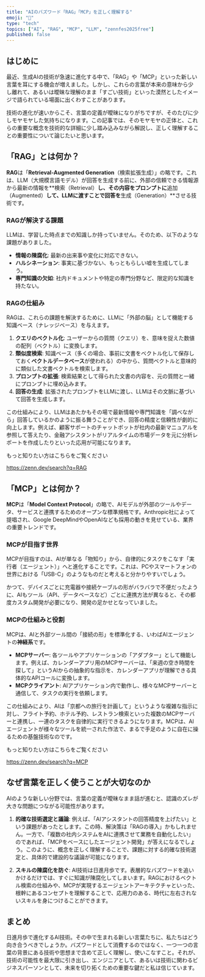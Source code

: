 ```yaml
---
title: "AIのバズワード「RAG」「MCP」を正しく理解する"
emoji: "🧠"
type: "tech"
topics: ["AI", "RAG", "MCP", "LLM", "zennfes2025free"]
published: false
---
```


## はじめに

最近、生成AIの技術が急速に進化する中で、「RAG」や「MCP」といった新しい言葉を耳にする機会が増えました。しかし、これらの言葉が本来の意味から少し離れて、あるいは曖昧な理解のまま「すごい技術」といった漠然としたイメージで語られている場面に出くわすことがあります。

技術の進化が速いからこそ、言葉の定義が曖昧になりがちですが、そのたびに少しモヤモヤした気持ちになります。この記事では、そのモヤモヤの正体と、これらの重要な概念を技術的な詳細に少し踏み込みながら解説し、正しく理解することの重要性について論じたいと思います。

## 「RAG」とは何か？

**RAG**は「**Retrieval-Augmented Generation**（検索拡張生成）」の略です。これは、LLM（大規模言語モデル）が回答を生成する前に、外部の信頼できる情報源から最新の情報を**検索（Retrieval）**し、その内容をプロンプトに**追加（Augmented）**して、LLMに渡すことで回答を**生成（Generation）**させる技術です。

### RAGが解決する課題

LLMは、学習した時点までの知識しか持っていません。そのため、以下のような課題がありました。
- **情報の陳腐化**: 最新の出来事や変化に対応できない。
- **ハルシネーション**: 事実に基づかない、もっともらしい嘘を生成してしまう。
- **専門知識の欠如**: 社内ドキュメントや特定の専門分野など、限定的な知識を持たない。

### RAGの仕組み

RAGは、これらの課題を解決するために、LLMに「外部の脳」として機能する知識ベース（ナレッジベース）を与えます。

1.  **クエリのベクトル化**: ユーザーからの質問（クエリ）を、意味を捉えた数値の配列（ベクトル）に変換します。
2.  **類似度検索**: 知識ベース（多くの場合、事前に文書をベクトル化して保存しておく**ベクトルデータベース**が使われる）の中から、質問ベクトルと意味的に類似した文書ベクトルを検索します。
3.  **プロンプトの拡張**: 検索結果として得られた文書の内容を、元の質問と一緒にプロンプトに埋め込みます。
4.  **回答の生成**: 拡張されたプロンプトをLLMに渡し、LLMはその文脈に基づいて回答を生成します。

この仕組みにより、LLMはあたかもその場で最新情報や専門知識を「調べながら」回答しているかのように振る舞うことができ、回答の精度と信頼性が劇的に向上します。例えば、顧客サポートのチャットボットが社内の最新マニュアルを参照して答えたり、金融アシスタントがリアルタイムの市場データを元に分析レポートを作成したりといった応用が可能になります。

もっと知りたい方はこちらをご覧ください

https://zenn.dev/search?q=RAG

## 「MCP」とは何か？

**MCP**は「**Model Context Protocol**」の略で、AIモデルが外部のツールやデータ、サービスと連携するためのオープンな標準規格です。Anthropic社によって提唱され、Google DeepMindやOpenAIなども採用の動きを見せている、業界の重要トレンドです。

### MCPが目指す世界

MCPが目指すのは、AIが単なる「物知り」から、自律的にタスクをこなす「実行者（エージェント）」へと進化することです。これは、PCやスマートフォンの世界における「USB-C」のようなものだと考えると分かりやすいでしょう。

かつて、デバイスごとに充電器や接続ケーブルの形がバラバラで不便だったように、AIもツール（API、データベースなど）ごとに連携方法が異なると、その都度カスタム開発が必要になり、開発の足かせとなっていました。

### MCPの仕組みと役割

MCPは、AIと外部ツール間の「接続の形」を標準化する、いわばAIエージェントの**神経系**です。

- **MCPサーバー**: 各ツールやアプリケーションの「アダプター」として機能します。例えば、カレンダーアプリ用のMCPサーバーは、「来週の空き時間を探して」というAIからの抽象的な指示を、カレンダーアプリが理解できる具体的なAPIコールに変換します。
- **MCPクライアント**: AIアプリケーション内で動作し、様々なMCPサーバーと通信して、タスクの実行を依頼します。

この仕組みにより、AIは「京都への旅行を計画して」というような複雑な指示に対し、フライト予約、ホテル予約、レストラン検索といった複数のMCPサーバーと連携し、一連のタスクを自律的に実行できるようになります。MCPは、AIエージェントが様々なツールを統一された作法で、まるで手足のように自在に操るための基盤技術なのです。

もっと知りたい方はこちらをご覧ください

https://zenn.dev/search?q=MCP

## なぜ言葉を正しく使うことが大切なのか

AIのような新しい分野では、言葉の定義が曖昧なまま話が進むと、認識のズレが大きな問題につながる可能性があります。

1.  **的確な技術選定と議論**: 例えば、「AIアシスタントの回答精度を上げたい」という課題があったとします。この時、解決策は「RAGの導入」かもしれません。一方で、「複数の社内システムをAIに連携させて業務を自動化したい」のであれば、「MCPをベースにしたエージェント開発」が答えになるでしょう。このように、概念を正しく理解することで、課題に対する的確な技術選定と、具体的で建設的な議論が可能になります。

2.  **スキルの陳腐化を防ぐ**: AI技術は日進月歩です。表層的なバズワードを追いかけるだけでは、すぐに知識が陳腐化してしまいます。RAGにおけるベクトル検索の仕組みや、MCPが実現するエージェントアーキテクチャといった、根幹にあるコンセプトを理解することで、応用力のある、時代に左右されないスキルを身につけることができます。


## まとめ

日進月歩で進化するAI技術。その中で生まれる新しい言葉たちに、私たちはどう向き合うべきでしょうか。バズワードとして消費するのではなく、一つ一つの言葉の背景にある技術や思想まで含めて正しく理解し、使いこなすこと。それが、技術の可能性を最大限に引き出し、エンジニアとして、あるいは技術に関わるビジネスパーソンとして、未来を切り拓くための重要な鍵だと私は信じています。